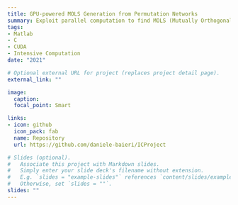 ```yaml
---
title: GPU-powered MOLS Generation from Permutation Networks
summary: Exploit parallel computation to find MOLS (Mutually Orthogonal Latin Squares) among Latin Squares composed by permutations obtained performing routing on a set of MIN configurations. In collaboration with Daniele Baieri.
tags:
- Matlab
- C
- CUDA
- Intensive Computation
date: "2021"

# Optional external URL for project (replaces project detail page).
external_link: ""

image:
  caption: 
  focal_point: Smart

links:
- icon: github
  icon_pack: fab
  name: Repository
  url: https://github.com/daniele-baieri/ICProject

# Slides (optional).
#   Associate this project with Markdown slides.
#   Simply enter your slide deck's filename without extension.
#   E.g. `slides = "example-slides"` references `content/slides/example-slides.md`.
#   Otherwise, set `slides = ""`.
slides: ""
---
```



